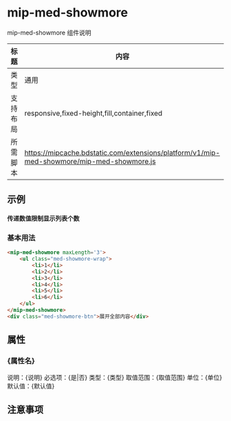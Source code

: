 # mip-med-showmore

mip-med-showmore 组件说明

标题|内容
----|----
类型|通用
支持布局|responsive,fixed-height,fill,container,fixed
所需脚本|https://mipcache.bdstatic.com/extensions/platform/v1/mip-med-showmore/mip-med-showmore.js

## 示例

#### 传递数值限制显示列表个数

### 基本用法
```html
<mip-med-showmore maxLength='3'>
    <ul class="med-showmore-wrap">
        <li>1</li>
        <li>2</li>
        <li>3</li>
        <li>4</li>
        <li>5</li>
        <li>6</li>
    </ul>
</mip-med-showmore>
<div class="med-showmore-btn">展开全部内容</div>
```

## 属性

### {属性名}

说明：{说明}
必选项：{是|否}
类型：{类型}
取值范围：{取值范围}
单位：{单位}
默认值：{默认值}

## 注意事项

